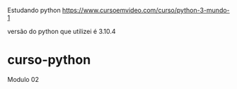 Estudando python 
https://www.cursoemvideo.com/curso/python-3-mundo-1

versão do python que utilizei é 3.10.4 

# curso-python
Modulo 02
